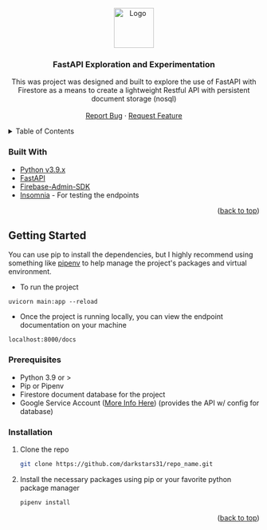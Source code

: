 <!-- PROJECT LOGO -->
<br />
<div align="center">
  <a href="https://github.com/darkstars31/fast-api-discovery">
    <img src="images/logo.png" alt="Logo" width="80" height="80">
  </a>

<h3 align="center">FastAPI Exploration and Experimentation</h3>

  <p align="center">
    This was project was designed and built to explore the use of FastAPI with Firestore as a means to create a lightweight Restful API with persistent document storage (nosql)
    <br />
    <br />
    <a href="https://github.com/darkstars31/fast-api-discovery/issues">Report Bug</a>
    ·
    <a href="https://github.com/darkstars31/fast-api-discovery/issues">Request Feature</a>
  </p>
</div>



<!-- TABLE OF CONTENTS -->
<details>
  <summary>Table of Contents</summary>
  <ol>
    <li>
        <a href="#built-with">Built With</a>
    </li>
    <li>
      <a href="#getting-started">Getting Started</a>
      <ul>
        <li><a href="#prerequisites">Prerequisites</a></li>
        <li><a href="#installation">Installation</a></li>
      </ul>
    </li>
    <li><a href="#usage">Usage</a></li>
    <li><a href="#roadmap">Roadmap</a></li>
    <li><a href="#contributing">Contributing</a></li>
    <li><a href="#license">License</a></li>
    <li><a href="#contact">Contact</a></li>
    <li><a href="#acknowledgments">Acknowledgments</a></li>
  </ol>
</details>

### Built With

* [Python v3.9.x](https://www.python.org/)
* [FastAPI](https://fastapi.tiangolo.com/)
* [Firebase-Admin-SDK](https://firebase.google.com/docs/reference/admin/python)
* [Insomnia](https://insomnia.rest/) - For testing the endpoints

<p align="right">(<a href="#top">back to top</a>)</p>



<!-- GETTING STARTED -->
## Getting Started

You can use pip to install the dependencies, but I highly recommend using something like [pipenv](https://github.com/pypa/pipenv) to help manage the project's packages and virtual environment.

* To run the project
```
uvicorn main:app --reload 
```

* Once the project is running locally, you can view the endpoint documentation on your machine
```
localhost:8000/docs
```



### Prerequisites

* Python 3.9 or >
* Pip or Pipenv
* Firestore document database for the project
* Google Service Account ([More Info Here](https://firebase.google.com/docs/database/admin/start)) (provides the API w/ config for database)

### Installation

1. Clone the repo
   ```sh
   git clone https://github.com/darkstars31/repo_name.git
   ```
2. Install the necessary packages using pip or your favorite python package manager
   ```sh
   pipenv install
   ```

<p align="right">(<a href="#top">back to top</a>)</p>
